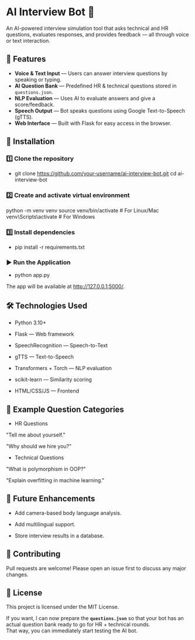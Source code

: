 # AI Interview Bot 🤖

An AI-powered interview simulation tool that asks technical and HR questions, evaluates responses, and provides feedback — all through voice or text interaction.

## 📌 Features
- **Voice & Text Input** — Users can answer interview questions by speaking or typing.
- **AI Question Bank** — Predefined HR & technical questions stored in `questions.json`.
- **NLP Evaluation** — Uses AI to evaluate answers and give a score/feedback.
- **Speech Output** — Bot speaks questions using Google Text-to-Speech (gTTS).
- **Web Interface** — Built with Flask for easy access in the browser.

## 🚀 Installation

### 1️⃣ Clone the repository

- git clone https://github.com/your-username/ai-interview-bot.git
cd ai-interview-bot

### 2️⃣ Create and activate virtual environment

python -m venv venv
source venv/bin/activate   # For Linux/Mac
venv\Scripts\activate      # For Windows

### 3️⃣ Install dependencies

- pip install -r requirements.txt

### ▶️ Run the Application

- python app.py

The app will be available at http://127.0.0.1:5000/.

## 🛠 Technologies Used

- Python 3.10+

- Flask — Web framework

- SpeechRecognition — Speech-to-Text

- gTTS — Text-to-Speech

- Transformers + Torch — NLP evaluation

- scikit-learn — Similarity scoring

- HTML/CSS/JS — Frontend

## 📜 Example Question Categories

- HR Questions

"Tell me about yourself."

"Why should we hire you?"


- Technical Questions

"What is polymorphism in OOP?"

"Explain overfitting in machine learning."

## 📌 Future Enhancements

- Add camera-based body language analysis.

- Add multilingual support.

- Store interview results in a database.

## 🤝 Contributing

Pull requests are welcome! Please open an issue first to discuss any major changes.


## 📄 License

This project is licensed under the MIT License.

If you want, I can now prepare the **`questions.json`** so that your bot has an actual question bank ready to go for HR + technical rounds.  
That way, you can immediately start testing the AI bot.

